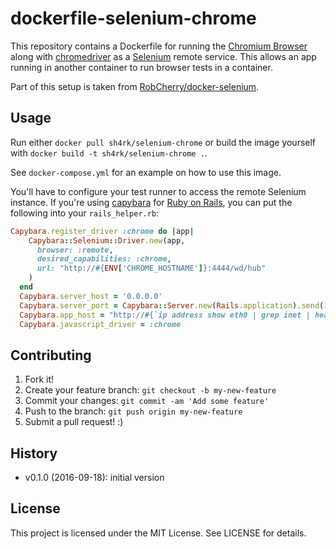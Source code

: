 # dockerfile-selenium-chrome

This repository contains a Dockerfile for running the [Chromium Browser](https://www.chromium.org/) along with [chromedriver](https://sites.google.com/a/chromium.org/chromedriver/) as a [Selenium](http://docs.seleniumhq.org/) remote service. This allows an app running in another container to run browser tests in a container.

Part of this setup is taken from [RobCherry/docker-selenium](https://github.com/RobCherry/docker-selenium).

## Usage

Run either `docker pull sh4rk/selenium-chrome` or build the image yourself with `docker build -t sh4rk/selenium-chrome .`.

See `docker-compose.yml` for an example on how to use this image.

You'll have to configure your test runner to access the remote Selenium instance. If you're using [capybara](https://github.com/jnicklas/capybara) for [Ruby on Rails](http://rubyonrails.org/), you can put the following into your `rails_helper.rb`:

```ruby
Capybara.register_driver :chrome do |app|
    Capybara::Selenium::Driver.new(app,
      browser: :remote,
      desired_capabilities: :chrome,
      url: "http://#{ENV['CHROME_HOSTNAME']}:4444/wd/hub"
    )
  end
  Capybara.server_host = '0.0.0.0'
  Capybara.server_port = Capybara::Server.new(Rails.application).send(:find_available_port, Capybara.server_host)
  Capybara.app_host = "http://#{`ip address show eth0 | grep inet | head -n1 | awk '{print $2}' | cut -d/ -f 1`.strip}:#{Capybara.server_port}"
  Capybara.javascript_driver = :chrome
```

## Contributing
1. Fork it!
2. Create your feature branch: `git checkout -b my-new-feature`
3. Commit your changes: `git commit -am 'Add some feature'`
4. Push to the branch: `git push origin my-new-feature`
5. Submit a pull request! :)

## History

- v0.1.0 (2016-09-18): initial version

## License

This project is licensed under the MIT License. See LICENSE for details.
